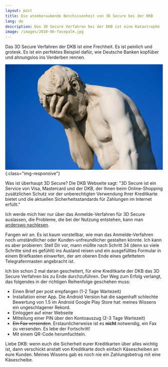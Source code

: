 ```yaml
---
layout: post
title: Die atemberaubende Beschissenheit von 3D Secure bei der DKB
lang: de
description: Das 3D Secure Verfahren bei der DKB ist eine Katastrophe
image: /images/2018-06-facepalm.jpg
---
```


Das 3D Secure Verfahren der DKB ist eine Frechheit. Es ist peinlich und grotesk. Es ist ein perfektes Beispiel dafür, wie Deutsche Banken kopfüber und ahnungslos ins Verderben rennen.

!['3D Secure als Bild'](/images/2018-06-facepalm.jpg){:class="img-responsive"}

Was ist überhaupt 3D Secure? Die DKB Webseite sagt: "3D Secure ist ein Service von Visa, Mastercard und der DKB, der Ihnen beim Online-Shopping zusätzlichen Schutz vor der unberechtigten Verwendung Ihrer Kreditkarte bietet und die aktuellen Sicherheitsstandards für Zahlungen im Internet erfüllt."

Ich werde mich hier nur über das Anmelde-Verfahren für 3D Secure auslassen, die Probleme, die bei der Nutzung entstehen, kann man [anderswo nachlesen](https://de.wikipedia.org/wiki/3-D_Secure#Kritik).

Fangen wir an. Es ist kaum vorstellbar, wie man das Anmelde-Verfahren noch umständlicher oder Kunden-unfreundlicher gestalten könnte. Ich kann es aber probieren: Stell Dir vor, mann müßte nach Schritt 34 (denn so viele Schritte sind es gefühlt) ins Ausland reisen und ein ausgefülltes Formular in einem Briefkasten einwerfen, der am oberen Ende eines gefettetem Telegrafenmasten angebracht ist.

Ich bin schon 2 mal daran gescheitert, für eine Kreditkarte der DKB das 3D Secure Verfahren bis zu Ende durchzuführen. Der Weg zum Erfolg verlangt, das folgendes in der richtigen Reihenfolge geschehen muss:
* Einen Brief per post empfangen (1-2 Tage Wartezeit)
* Installation einer App. Die Android Version hat die sagenhaft schlechte Bewertung von 1.5 im Android Google Play Store hat: meines Wissens ein ungeschlagener Rekord.
* Einloggen auf einer Webseite
* Mitteilung einer PIN über den Kontoauszug (2-3 Tage Wartezeit)
* ~~Ein Fax versenden~~. Erstaunlicherweise ist es **nicht** notwendig, ein Fax zu versenden. Es lebe der Fortschritt!
* Mit einem QR-Code herumfuchteln.

Liebe DKB: wenn euch die Sicherheit eurer Kreditkarten über alles wichtig ist, dann verschickt anstatt von Kreditkarte doch einfach Käsescheiben an eure Kunden. Meines Wissens gab es noch nie ein Zahlungsbetrug mit eine Käsescheibe.